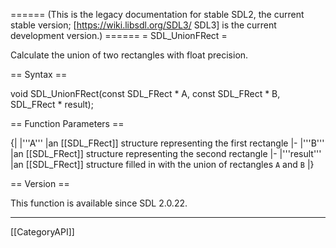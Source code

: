 ====== (This is the legacy documentation for stable SDL2, the current stable version; [https://wiki.libsdl.org/SDL3/ SDL3] is the current development version.) ======
= SDL_UnionFRect =

Calculate the union of two rectangles with float precision.

== Syntax ==

<syntaxhighlight lang='c'>
void SDL_UnionFRect(const SDL_FRect * A,
                    const SDL_FRect * B,
                    SDL_FRect * result);
</syntaxhighlight>

== Function Parameters ==

{|
|'''A'''
|an [[SDL_FRect]] structure representing the first rectangle
|-
|'''B'''
|an [[SDL_FRect]] structure representing the second rectangle
|-
|'''result'''
|an [[SDL_FRect]] structure filled in with the union of rectangles <code>A</code> and <code>B</code>
|}

== Version ==

This function is available since SDL 2.0.22.

----
[[CategoryAPI]]



